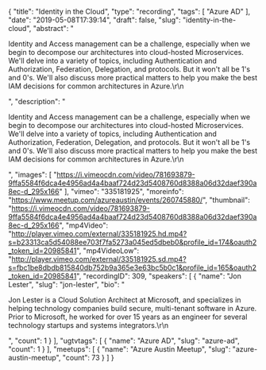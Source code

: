 {
  "title": "Identity in the Cloud",
  "type": "recording",
  "tags": [
    "Azure AD"
  ],
  "date": "2019-05-08T17:39:14",
  "draft": false,
  "slug": "identity-in-the-cloud",
  "abstract": "<p>Identity and Access management can be a challenge, especially when we begin to decompose our architectures into cloud-hosted Microservices. We'll delve into a variety of topics, including Authentication and Authorization, Federation, Delegation, and protocols. But it won't all be 1's and 0's. We'll also discuss more practical matters to help you make the best IAM decisions for common architectures in Azure.\r\n</p>",
  "description": "<p>Identity and Access management can be a challenge, especially when we begin to decompose our architectures into cloud-hosted Microservices. We'll delve into a variety of topics, including Authentication and Authorization, Federation, Delegation, and protocols. But it won't all be 1's and 0's. We'll also discuss more practical matters to help you make the best IAM decisions for common architectures in Azure.\r\n</p>",
  "images": [
    "https://i.vimeocdn.com/video/781693879-9ffa5584f6dca4e4956ad4a4baaf724d23d5408760d8388a06d32daef390a8ec-d_295x166"
  ],
  "vimeo": "335181925",
  "moreinfo": "https://www.meetup.com/azureaustin/events/260745880/",
  "thumbnail": "https://i.vimeocdn.com/video/781693879-9ffa5584f6dca4e4956ad4a4baaf724d23d5408760d8388a06d32daef390a8ec-d_295x166",
  "mp4Video": "http://player.vimeo.com/external/335181925.hd.mp4?s=b23313ca5d54088ee703f7fa5273a045ed5dbeb0&profile_id=174&oauth2_token_id=20985841",
  "mp4VideoLow": "http://player.vimeo.com/external/335181925.sd.mp4?s=fbc1be8dbdb815840db752b9a365e3e63bc5b0c1&profile_id=165&oauth2_token_id=20985841",
  "recordingID": 309,
  "speakers": [
    {
      "name": "Jon Lester",
      "slug": "jon-lester",
      "bio": "<p>Jon Lester is a Cloud Solution Architect at Microsoft, and specializes in helping technology companies build secure, multi-tenant software in Azure. Prior to Microsoft, he worked for over 15 years as an engineer for several technology startups and systems integrators.\r\n</p>",
      "count": 1
    }
  ],
  "ugtvtags": [
    {
      "name": "Azure AD",
      "slug": "azure-ad",
      "count": 1
    }
  ],
  "meetups": [
    {
      "name": "Azure Austin Meetup",
      "slug": "azure-austin-meetup",
      "count": 73
    }
  ]
}